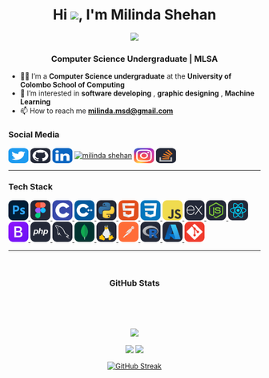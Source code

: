 <h1 align="center">Hi  <img src="https://media.giphy.com/media/hvRJCLFzcasrR4ia7z/giphy.gif" width="30px"/>, I'm Milinda Shehan</h1>
<div id="header" align="center">
  <img src="https://media.giphy.com/media/M9gbBd9nbDrOTu1Mqx/giphy.gif" width="100"/>
</div>
<h3 align="center">Computer Science Undergraduate | MLSA </h3>


- 👨‍💻 I’m a **Computer Science undergraduate** at the **University of Colombo School of Computing**
- 👀 I’m interested in **software developing** , **graphic designing** , **Machine Learning**
- 📫 How to reach me **milinda.msd@gmail.com**


<h3 align="left">Social Media</h3>
<p align="left">
<a href="https://twitter.com/milindashehan20" target="blank"><img align="center" src="https://github.com/tandpfun/skill-icons/blob/main/icons/Twitter.svg" alt="milindashehan20" height="30" width="40" /></a>
<a href="https://github.com/milindaShehan" target="blank"><img align="center" src="https://github.com/tandpfun/skill-icons/blob/main/icons/Github-Dark.svg" alt="milindaShehan" height="30" width="40" /></a>
<a href="https://linkedin.com/in/milinda-shehan" target="blank"><img align="center" src="https://github.com/tandpfun/skill-icons/blob/main/icons/LinkedIn.svg" alt="milinda-shehan" height="30" width="40" /></a>
<a href="https://fb.com/milinda shehan" target="blank"><img align="center" src="https://raw.githubusercontent.com/rahuldkjain/github-profile-readme-generator/master/src/images/icons/Social/facebook.svg" alt="milinda shehan" height="30" width="40" /></a>
<a href="https://instagram.com/milinda_shehan_" target="blank"><img align="center" src="https://github.com/tandpfun/skill-icons/blob/main/icons/Instagram.svg" alt="milinda_shehan_" height="30" width="40" /></a>
  <a href="https://stackoverflow.com/users/20905020/milinda-shehan" target="blank"><img align="center" src="https://github.com/tandpfun/skill-icons/blob/main/icons/StackOverflow-Dark.svg" alt="milinda_shehan_" height="30" width="40" /></a>
</p>
<hr>
<h3 align="left">Tech Stack</h3>
<p align="left"> <a href="https://www.photoshop.com/en" target="_blank" rel="noreferrer"> <img src="https://github.com/tandpfun/skill-icons/blob/main/icons/Photoshop.svg" alt="photoshop" width="40" height="40"/> </a> 
<a href="https://www.figma.com/en" target="_blank" rel="noreferrer"> <img src="https://github.com/tandpfun/skill-icons/blob/main/icons/Figma-Dark.svg" alt="photoshop" width="40" height="40"/> </a>
<a href="https://www.cprogramming.com/" target="_blank" rel="noreferrer"> <img src="https://github.com/tandpfun/skill-icons/blob/main/icons/C.svg" alt="c" width="40" height="40"/> </a>
<a href="https://www.cprogramming.com/" target="_blank" rel="noreferrer"> <img src="https://github.com/tandpfun/skill-icons/blob/main/icons/CPP.svg" alt="c++" width="40" height="40"/> </a>
  <a href="https://www.python.org" target="_blank" rel="noreferrer"> <img src="https://github.com/tandpfun/skill-icons/blob/main/icons/Python-Dark.svg" alt="python" width="40" height="40"/> </a>  
<a href="https://www.html.com" target="_blank" rel="noreferrer"> <img src="https://github.com/tandpfun/skill-icons/blob/main/icons/HTML.svg" alt="HTML" width="40" height="40"/> </a> 
<a href="https://www.html.com" target="_blank" rel="noreferrer"> <img src="https://github.com/tandpfun/skill-icons/blob/main/icons/CSS.svg" alt="CSS" width="40" height="40"/> </a>
<a href="https://www.html.com" target="_blank" rel="noreferrer"> <img src="https://github.com/tandpfun/skill-icons/blob/main/icons/JavaScript.svg" alt="JS" width="40" height="40"/> </a>
  <a href="https://www.html.com" target="_blank" rel="noreferrer"> <img src="https://github.com/tandpfun/skill-icons/blob/main/icons/ExpressJS-Dark.svg" alt="JS" width="40" height="40"/> </a>
  <a href="https://www.html.com" target="_blank" rel="noreferrer"> <img src="https://github.com/tandpfun/skill-icons/blob/main/icons/NodeJS-Dark.svg" alt="JS" width="40" height="40"/> </a>
  <a href="https://www.html.com" target="_blank" rel="noreferrer"> <img src="https://github.com/tandpfun/skill-icons/blob/main/icons/React-Dark.svg" alt="JS" width="40" height="40"/> </a>
  <a href="https://www.html.com" target="_blank" rel="noreferrer"> <img src="https://github.com/tandpfun/skill-icons/blob/main/icons/Bootstrap.svg" alt="JS" width="40" height="40"/> </a>
  <a href="https://www.php.com" target="_blank" rel="noreferrer"> <img src="https://github.com/tandpfun/skill-icons/blob/main/icons/PHP-Dark.svg" alt="PHP" width="40" height="40"/> </a>
 <a href="https://www.mysql.com/" target="_blank" rel="noreferrer"> <img src="https://github.com/tandpfun/skill-icons/blob/main/icons/MySQL-Dark.svg" alt="mysql" width="40" height="40"/> </a> 
   <a href="https://www.php.com" target="_blank" rel="noreferrer"> <img src="https://github.com/tandpfun/skill-icons/blob/main/icons/MongoDB.svg" alt="PHP" width="40" height="40"/> </a>
 <a href="https://www.linux.com" target="_blank" rel="noreferrer"> <img src="https://github.com/tandpfun/skill-icons/blob/main/icons/Linux-Dark.svg" alt="Linux" width="40" height="40"/> </a>   
 <a href="https://www.postman.com" target="_blank" rel="noreferrer"> <img src="https://github.com/tandpfun/skill-icons/blob/main/icons/Postman.svg" alt="postman" width="40" height="40"/> </a>  
 <a href="https://www.r.com" target="_blank" rel="noreferrer"> <img src="https://github.com/tandpfun/skill-icons/blob/main/icons/R-Dark.svg" alt="R" width="40" height="40"/> </a> 
 <a href="https://www.git.com" target="_blank" rel="noreferrer"> <img src="https://github.com/tandpfun/skill-icons/blob/main/icons/Azure-Dark.svg" alt="Git" width="40" height="40"/> </a>
<a href="https://www.git.com" target="_blank" rel="noreferrer"> <img src="https://github.com/tandpfun/skill-icons/blob/main/icons/Git.svg" alt="Git" width="40" height="40"/> </a>

</p> 
<hr>

<br>


<h3 align="center">GitHub Stats</h3>
<br>
<div id="badges" align="center">
<img src="https://komarev.com/ghpvc/?username=milindaShehan&style=flat-square&color=blue" alt=""/>
</div>
<br>
<p align="center"> <img src="https://github-profile-summary-cards.vercel.app/api/cards/profile-details?username=milindaShehan&theme=github_dark"/> </p>
<div align="center">
<img src="https://github-profile-summary-cards.vercel.app/api/cards/stats?username=milindaShehan&theme=github_dark"/>
<img src="https://github-profile-summary-cards.vercel.app/api/cards/productive-time?username=milindaShehan&theme=github_dark"/>
</div>
<div align="center">

[![GitHub Streak](https://github-readme-streak-stats.herokuapp.com?user=milindaShehan&theme=dark&border_radius=7&currStreakLabel=0A7BDD&ring=8BDD6D&background=00000002&fire=077BDD&border=3A3A3A&stroke=3A3A3A)](https://git.io/streak-stats)

</div>
